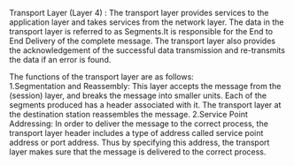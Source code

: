 Transport Layer (Layer 4) :
The transport layer provides services to the application layer and takes services from the network layer. The data in the transport layer is referred to as Segments.It is responsible for the End to End Delivery of the complete message. The transport layer also provides the acknowledgement of the successful data transmission and re-transmits the data if an error is found.

The functions of the transport layer are as follows:  
1.Segmentation and Reassembly: This layer accepts the message from the (session) layer, and breaks the message into smaller units. Each of the segments produced has a header associated with it. The transport layer at the destination station reassembles the message.
2.Service Point Addressing: In order to deliver the message to the correct process, the transport layer header includes a type of address called service point address or port address. Thus by specifying this address, the transport layer makes sure that the message is delivered to the correct process.
